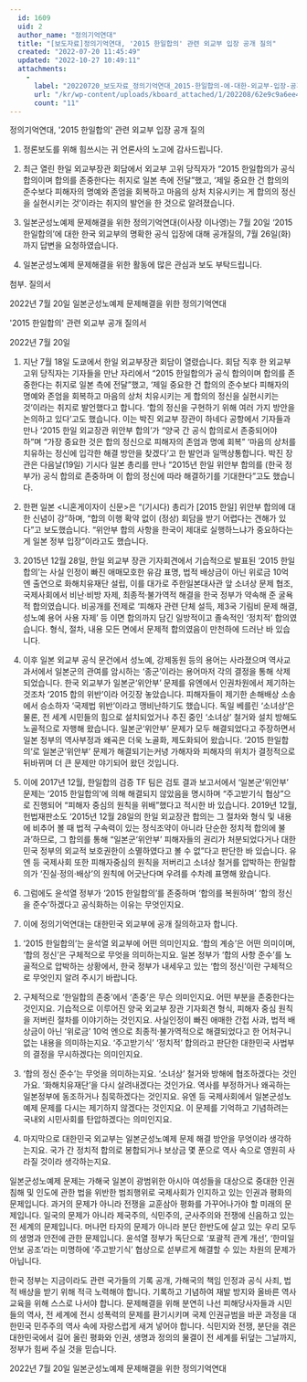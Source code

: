 ```yaml
---
  id: 1609
  uid: 2
  author_name: "정의기억연대"
  title: "[보도자료]정의기억연대, '2015 한일합의' 관련 외교부 입장 공개 질의"
  created: "2022-07-20 11:45:49"
  updated: "2022-10-27 10:49:11"
  attachments: 
    - 
      label: "20220720_보도자료_정의기억연대_2015-한일합의-에-대한-외교부-입장-공개-질의.hwp"
      url: "/kr/wp-content/uploads/kboard_attached/1/202208/62e9c9a6ee4861520290.hwp"
      count: "11"
---
```

정의기억연대, '2015 한일합의' 관련 외교부 입장 공개 질의

1. 정론보도를 위해 힘쓰시는 귀 언론사의 노고에 감사드립니다.

2. 최근 열린 한일 외교부장관 회담에서 외교부 고위 당직자가 “2015 한일합의가 공식 합의이며 합의를 존중한다는 취지로 일본 측에 전달”했고, ‘제일 중요한 건 합의의 준수보다 피해자의 명예와 존엄을 회복하고 마음의 상처 치유시키는 게 합의의 정신을 실현시키는 것’이라는 취지의 발언을 한 것으로 알려졌습니다.

3. 일본군성노예제 문제해결을 위한 정의기억연대(이사장 이나영)는 7월 20일 ‘2015 한일합의’에 대한 한국 외교부의 명확한 공식 입장에 대해 공개질의, 7월 26일(화)까지 답변을 요청하였습니다.

4. 일본군성노예제 문제해결을 위한 활동에 많은 관심과 보도 부탁드립니다.

첨부. 질의서

2022년 7월 20일
일본군성노예제 문제해결을 위한 정의기억연대

'2015 한일합의' 관련 외교부 공개 질의서

2022년 7월 20일

1. 지난 7월 18일 도쿄에서 한일 외교부장관 회담이 열렸습니다. 회담 직후 한 외교부 고위 당직자는 기자들을 만난 자리에서 “2015 한일합의가 공식 합의이며 합의를 존중한다는 취지로 일본 측에 전달”했고, ‘제일 중요한 건 합의의 준수보다 피해자의 명예와 존엄을 회복하고 마음의 상처 치유시키는 게 합의의 정신을 실현시키는 것’이라는 취지로 발언했다고 합니다. ‘합의 정신을 구현하기 위해 여러 가지 방안을 논의하고 있다’고도 했습니다. 이는 박진 외교부 장관이 하네다 공항에서 기자들과 만나 ‘2015 한일 외교장관 위안부 합의’가 “양국 간 공식 합의로서 존중되어야 하”며 “가장 중요한 것은 합의 정신으로 피해자의 존엄과 명예 회복” ‘마음의 상처를 치유하는 정신에 입각한 해결 방안을 찾겠다’고 한 발언과 일맥상통합니다. 박진 장관은 다음날(19일) 기시다 일본 총리를 만나 “2015년 한일 위안부 합의를 (한국 정부가) 공식 합의로 존중하며 이 합의 정신에 따라 해결하기를 기대한다”고도 했습니다.

2. 한편 일본 <니혼게이자이 신문>은 “(기시다) 총리가 \[2015 한일\] 위안부 합의에 대한 신념이 강”하며, “합의 이행 확약 없이 (정상) 회담을 받기 어렵다는 견해가 있다”고 보도했습니다. “위안부 합의 사항을 한국이 제대로 실행하느냐가 중요하다는 게 일본 정부 입장”이라고도 했습니다.

3. 2015년 12월 28일, 한일 외교부 장관 기자회견에서 기습적으로 발표된 ‘2015 한일합의’는 사실 인정이 빠진 애매모호한 유감 표명, 법적 배상금이 아닌 위로금 10억 엔 출연으로 화해치유재단 설립, 이를 대가로 주한일본대사관 앞 소녀상 문제 협조, 국제사회에서 비난·비방 자제, 최종적·불가역적 해결을 한국 정부가 약속해 준 굴욕적 합의였습니다. 비공개를 전제로 ‘피해자 관련 단체 설득, 제3국 기림비 문제 해결, 성노예 용어 사용 자제’ 등 이면 합의까지 담긴 일방적이고 졸속적인 ‘정치적’ 합의였습니다. 형식, 절차, 내용 모든 면에서 문제적 합의였음이 만천하에 드러난 바 있습니다.

4. 이후 일본 외교부 공식 문건에서 성노예, 강제동원 등의 용어는 사라졌으며 역사교과서에서 일본군의 관여를 암시하는 ‘종군’이라는 용어마저 각의 결정을 통해 삭제되었습니다. 한국 외교부가 일본군‘위안부’ 문제를 유엔에서 인권차원에서 제기하는 것조차 ‘2015 합의 위반’이라 어깃장 놓았습니다. 피해자들이 제기한 손해배상 소송에서 승소하자 ‘국제법 위반’이라고 맹비난하기도 했습니다. 독일 베를린 ‘소녀상’은 물론, 전 세계 시민들의 힘으로 설치되었거나 추진 중인 ‘소녀상’ 철거와 설치 방해도 노골적으로 자행해 왔습니다. 일본군‘위안부’ 문제가 모두 해결되었다고 주장하면서 일본 정부의 역사부정과 왜곡은 더욱 노골화, 제도화되어 왔습니다. ‘2015 한일합의’로 일본군‘위안부’ 문제가 해결되기는커녕 가해자와 피해자의 위치가 결정적으로 뒤바뀌며 더 큰 문제만 야기되어 왔던 것입니다.

5. 이에 2017년 12월, 한일합의 검증 TF 팀은 검토 결과 보고서에서 ‘일본군‘위안부’ 문제는 ‘2015 한일합의’에 의해 해결되지 않았음을 명시하며 “주고받기식 협상”으로 진행되어 “피해자 중심의 원칙을 위배”했다고 적시한 바 있습니다. 2019년 12월, 헌법재판소도 ‘2015년 12월 28일의 한일 외교장관 합의는 그 절차와 형식 및 내용에 비추어 볼 때 법적 구속력이 있는 정식조약이 아니라 단순한 정치적 합의에 불과’하므로, 그 합의를 통해 “일본군‘위안부’ 피해자들의 권리가 처분되었다거나 대한민국 정부의 외교적 보호권한이 소멸하였다고 볼 수 없”다고 판단한 바 있습니다. 유엔 등 국제사회 또한 피해자중심의 원칙을 저버리고 소녀상 철거를 압박하는 한일합의가 ‘진실·정의·배상’의 원칙에 어긋난다며 우려를 수차례 표명해 왔습니다.

6. 그럼에도 윤석열 정부가 ‘2015 한일합의’를 존중하며 ‘합의를 복원하며’ ‘합의 정신을 준수’하겠다고 공식화하는 이유는 무엇인지요.

7. 이에 정의기억연대는 대한민국 외교부에 공개 질의하고자 합니다.

1) ‘2015 한일합의’는 윤석열 외교부에 어떤 의미인지요. ‘합의 계승’은 어떤 의미이며, ‘합의 정신’은 구체적으로 무엇을 의미하는지요. 일본 정부가 ‘합의 사항 준수’를 노골적으로 압박하는 상황에서, 한국 정부가 내세우고 있는 ‘합의 정신’이란 구체적으로 무엇인지 알려 주시기 바랍니다.

2) 구체적으로 ‘한일합의 존중’에서 ‘존중’은 무슨 의미인지요. 어떤 부분을 존중한다는 것인지요. 기습적으로 이루어진 양국 외교부 장관 기자회견 형식, 피해자 중심 원칙을 저버린 절차를 이야기하는 것인지요. 사실인정이 빠진 애매한 간접 사과, 법적 배상금이 아닌 ‘위로금’ 10억 엔으로 최종적·불가역적으로 해결되었다고 한 어처구니없는 내용을 의미하는지요. ‘주고받기식’ ‘정치적’ 합의라고 판단한 대한민국 사법부의 결정을 무시하겠다는 의미인지요.

3) ‘합의 정신 준수’는 무엇을 의미하는지요. ‘소녀상’ 철거와 방해에 협조하겠다는 것인가요. ‘화해치유재단’을 다시 살려내겠다는 것인가요. 역사를 부정하거나 왜곡하는 일본정부에 동조하거나 침묵하겠다는 것인지요. 유엔 등 국제사회에서 일본군성노예제 문제를 다시는 제기하지 않겠다는 것인지요. 이 문제를 기억하고 기념하려는 국내외 시민사회를 탄압하겠다는 의미인지요.

4) 마지막으로 대한민국 외교부는 일본군성노예제 문제 해결 방안을 무엇이라 생각하는지요. 국가 간 정치적 합의로 봉합되거나 보상금 몇 푼으로 역사 속으로 영원히 사라질 것이라 생각하는지요.

일본군성노예제 문제는 가해국 일본이 광범위한 아시아 여성들을 대상으로 중대한 인권침해 및 인도에 관한 법을 위반한 범죄행위로 국제사회가 인지하고 있는 인권과 평화의 문제입니다. 과거의 문제가 아니라 전쟁을 교훈삼아 평화를 가꾸어나가야 할 미래의 문제입니다. 일국의 문제가 아니라 제국주의, 식민주의, 군사주의와 전쟁에 신음하고 있는 전 세계의 문제입니다. 머나먼 타자의 문제가 아니라 분단 한반도에 살고 있는 우리 모두의 생명과 안전에 관한 문제입니다. 윤석열 정부가 독단으로 ‘포괄적 관계 개선’, ‘한미일 안보 공조’라는 미명하에 ‘주고받기식’ 협상으로 섣부르게 해결할 수 있는 차원의 문제가 아닙니다.

한국 정부는 지금이라도 관련 국가들의 기록 공개, 가해국의 책임 인정과 공식 사죄, 법적 배상을 받기 위해 적극 노력해야 합니다. 기록하고 기념하여 재발 방지와 올바른 역사 교육을 위해 스스로 나서야 합니다. 문제해결을 위해 분연히 나선 피해당사자들과 시민들의 역사, 전 세계에 전시 성폭력의 문제를 환기시키며 국제 인권규범을 바꾼 과정을 대한민국 민주주의 역사 속에 자랑스럽게 새겨 넣어야 합니다. 식민지와 전쟁, 분단을 겪은 대한민국에서 길어 올린 평화와 인권, 생명과 정의의 물결이 전 세계를 뒤덮는 그날까지, 정부가 힘써 주실 것을 믿습니다.

2022년 7월 20일
일본군성노예제 문제해결을 위한 정의기억연대